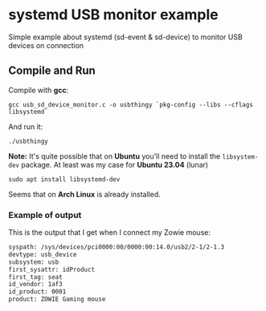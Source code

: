 # systemd USB monitor example

Simple example about systemd (sd-event &amp; sd-device) to monitor USB devices on connection

## Compile and Run

Compile with **gcc**:

```
gcc usb_sd_device_monitor.c -o usbthingy `pkg-config --libs --cflags libsystemd`
```
And run it:

`./usbthingy`

**Note:** It's quite possible that on **Ubuntu** you'll need to install the `libsystem-dev` package. At least was my case for **Ubuntu 23.04** (lunar)

`sudo apt install libsystemd-dev` 

Seems that on **Arch Linux** is already installed.

### Example of output

This is the output that I get when I connect my Zowie mouse:

```bash
syspath: /sys/devices/pci0000:00/0000:00:14.0/usb2/2-1/2-1.3
devtype: usb_device
subsystem: usb
first_sysattr: idProduct
first_tag: seat
id_vendor: 1af3
id_product: 0001
product: ZOWIE Gaming mouse
```
